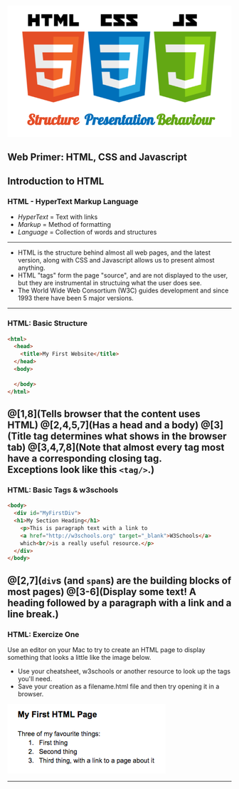 ![HTML, CSS and Javascript](images/HTML-CSS-JS.png)

Web Primer: HTML, CSS and Javascript
---
## Introduction to HTML

### HTML - HyperText Markup Language

* *HyperText* = Text with links
* *Markup* = Method of formatting
* *Language* = Collection of words and structures

---

* HTML is the structure behind almost all web pages, and the latest version, along with CSS and Javascript allows us to present almost anything.
* HTML "tags" form the page "source", and are not displayed to the user, but they are instrumental in structuing what the user does see. 
* The World Wide Web Consortium (W3C) guides development and since 1993 there have been 5 major versions.

---
### HTML: Basic Structure

```html
<html>
  <head>
    <title>My First Website</title>
  </head>
  <body>

  </body>
</html>
```
@[1,8](Tells browser that the content uses HTML)
@[2,4,5,7](Has a head and a body)
@[3](Title tag determines what shows in the browser tab)
@[3,4,7,8](Note that almost every tag most have a corresponding closing tag. <br/>Exceptions look like this `<tag/>`.)
---
### HTML: Basic Tags & w3schools

```html
<body>
  <div id="MyFirstDiv">
  <h1>My Section Heading</h1>
    <p>This is paragraph text with a link to 
    <a href="http://w3schools.org" target="_blank">W3Schools</a> 
    which<br/>is a really useful resource.</p>
  </div>
</body>
```
@[2,7](`div`s (and `span`s) are the building blocks of most pages)
@[3-6](Display some text! A heading followed by a paragraph with a link and a line break.)
---
### HTML: Exercize One

Use an editor on your Mac to try to create an HTML page to display something that looks a little like the image below. 
* Use your cheatsheet, w3schools or another resource to look up the tags you'll need.
* Save your creation as a filename.html file and then try opening it in a browser.

![Ex1 screenshot](images/Ex1-screenshot.png)

---
